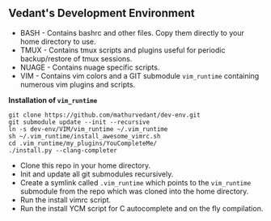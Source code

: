 **Vedant's Development Environment**
-------------------------------------------------------

 - BASH - Contains bashrc and other files. Copy them directly to your home directory to use.
 - TMUX - Contains tmux scripts and plugins useful for periodic backup/restore of tmux sessions.
 - NUAGE - Contains nuage specific scripts.
 - VIM - Contains vim colors and a GIT submodule `vim_runtime` containing numerous vim plugins and scripts.

**Installation of `vim_runtime`**

    git clone https://github.com/mathurvedant/dev-env.git
    git submodule update --init --recursive
    ln -s dev-env/VIM/vim_runtime ~/.vim_runtime
    sh ~/.vim_runtime/install_awesome_vimrc.sh
    cd .vim_runtime/my_plugins/YouCompleteMe/
    ./install.py --clang-completer

 - Clone this repo in your home directory.
 - Init and update all git submodules recursively.
 - Create a symlink called `.vim_runtime` which points to the `vim_runtime` submodule from the repo which was cloned into the home directory.
 - Run the install vimrc script.
 - Run the install YCM script for C autocomplete and on the fly compilation.


